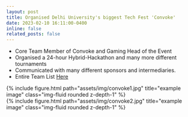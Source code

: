 ```yaml
---
layout: post
title: Organised Delhi University's biggest Tech Fest 'Convoke'
date: 2023-02-10 16:11:00-0400
inline: false
related_posts: false
---
```


- Core Team Member of Convoke and Gaming Head of the Event
- Organised a 24-hour Hybrid-Hackathon and many more different tournaments
- Communicated with many different sponsors and intermediaries.
- Entire Team List [Here](https://ordinary-glasses-2b3.notion.site/a0b9e04dd92f46eebaccfff537e16690?v=bc8346289d86474ea6f5d8ac37a9c016)
<div class="row">
    <div class="col-sm mt-3 mt-md-0">
        {% include figure.html path="assets/img/convoke1.jpg" title="example image" class="img-fluid rounded z-depth-1" %}
    </div>
</div>

<div class="row">
    <div class="col-sm mt-3 mt-md-0">
        {% include figure.html path="assets/img/convoke2.jpg" title="example image" class="img-fluid rounded z-depth-1" %}
    </div>
</div>
